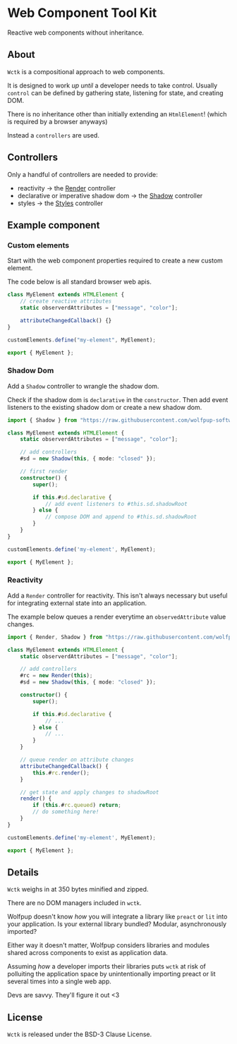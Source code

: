 # Web Component Tool Kit

Reactive web components without inheritance.

## About

`Wctk` is a compositional approach to web components.

It is designed to work _up until_ a developer needs to take control. Usually `control` can be defined by gathering state, listening for state, and creating DOM.

There is no inheritance other than initially extending an `HtmlElement`! (which is required by a browser anyways)

Instead a `controllers` are used.

## Controllers

Only a handful of controllers are needed to provide:

- reactivity -> the [Render](./render/README.md) controller
- declarative or imperative shadow dom -> the [Shadow](./shadow/README.md) controller
- styles -> the [Styles](./styles/README.md) controller

## Example component

### Custom elements

Start with the web component properties required to create a new custom element.

The code below is all standard browser web apis.

```ts
class MyElement extends HTMLElement {
    // create reactive attributes
    static observerdAttributes = ["message", "color"];

    attributeChangedCallback() {}
}

customElements.define("my-element", MyElement);

export { MyElement };
```

### Shadow Dom

Add a `Shadow` controller to wrangle the shadow dom.

Check if the shadow dom is `declarative` in the `constructor`. Then add event listeners to the existing shadow dom or create a new shadow dom.

```ts
import { Shadow } from "https://raw.githubusercontent.com/wolfpup-software/wctk-js/main/wctk/dist/wctk.js";

class MyElement extends HTMLElement {
    static observerdAttributes = ["message", "color"];

    // add controllers
    #sd = new Shadow(this, { mode: "closed" });

    // first render
    constructor() {
        super();

        if this.#sd.declarative {
            // add event listeners to #this.sd.shadowRoot
        } else {
            // compose DOM and append to #this.sd.shadowRoot
        }
    }
}

customElements.define('my-element', MyElement);

export { MyElement };
```

### Reactivity

Add a `Render` controller for reactivity. This isn't always necessary but useful for integrating external state into an application.

The example below queues a render everytime an `observedAttribute` value changes.

```ts
import { Render, Shadow } from "https://raw.githubusercontent.com/wolfpup-software/wctk-js/main/wctk/dist/wctk.js";

class MyElement extends HTMLElement {
    static observerdAttributes = ["message", "color"];

    // add controllers
    #rc = new Render(this);
    #sd = new Shadow(this, { mode: "closed" });

    constructor() {
        super();

        if this.#sd.declarative {
            // ...
        } else {
            // ...
        }
    }

    // queue render on attribute changes
    attributeChangedCallback() {
        this.#rc.render();
    }

    // get state and apply changes to shadowRoot
    render() {
        if (this.#rc.queued) return;
        // do something here!
    }
}

customElements.define('my-element', MyElement);

export { MyElement };
```

## Details

`Wctk` weighs in at 350 bytes minified and zipped.

There are no DOM managers included in `wctk`.

Wolfpup doesn't know _how_ you will integrate a library like `preact` or `lit` into your application. Is your external library bundled? Modular, asynchronously imported?

Either way it doesn't matter, Wolfpup considers libraries and modules shared across components to exist as application data.

Assuming _how_ a developer imports their libraries puts `wctk` at risk of polluiting the application space by unintentionally importing preact or lit several times into a single web app.

Devs are savvy. They'll figure it out <3

## License

`Wctk` is released under the BSD-3 Clause License.
